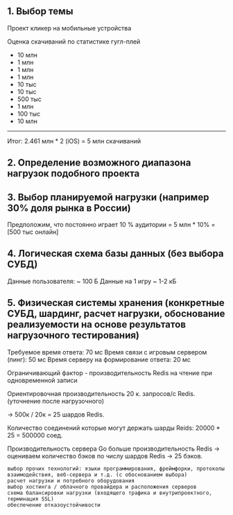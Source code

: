 ## 1. Выбор темы
Проект кликер на мобильные устройства

Оценка скачиваний по статистике гугл-плей

- 10 млн
- 1 млн
- 1 млн
- 1 млн
- 10 тыс
- 10 тыс
- 500 тыс
- 1 млн
- 100 тыс
- 10 млн

--------
Итог:
2.461 млн * 2 (iOS) = 5 млн скачиваний

## 2. Определение возможного диапазона нагрузок подобного проекта
## 3. Выбор планируемой нагрузки (например 30% доля рынка в России)
Предположим, что постоянно играет 10 % аудитории = 5 млн * 10% = [500 тыс онлайн]

## 4. Логическая схема базы данных (без выбора СУБД)
[logo]: https://raw.githubusercontent.com/Silvman/highload_hw3/master/imaQB_GyiSI.jpg

Данные пользователя: ~ 100 Б
Данные на 1 игру ~ 1-2 кБ

## 5. Физическая системы хранения (конкретные СУБД, шардинг, расчет нагрузки, обоснование реализуемости на основе результатов нагрузочного тестирования)
Требуемое время ответа: 70 мс
Время связи с игровым сервером (пинг): 50 мс
Время серверу на формирование ответа: 20 мс

Ограничивающий фактор - производительность Redis на чтение при одновременной записи

Ориентировочная производительность 20 к. запросов/с Redis.
(уточнение после нагрузочного)

-> 500к / 20к = 25 шардов Redis.

Количество соединений которые могут держать шарды Reids: 20000 * 25 = 500000 соед.

Производительность сервера Go больше производительность Redis -> оцениваем количество бэков по числу шардов Redis
-> 25 бэков.



    выбор прочих технологий: языки программирования, фреймфорки, протоколы взаимодействия, веб-сервера и т.д. (с обоcнованием выбора)
    расчет нагрузки и потребного оборудования
    выбор хостинга / облачного провайдера и расположения серверов
    схема балансировки нагрузки (входящего трафика и внутрипроектного, терминация SSL)
    обеспечение отказоустойчивости
